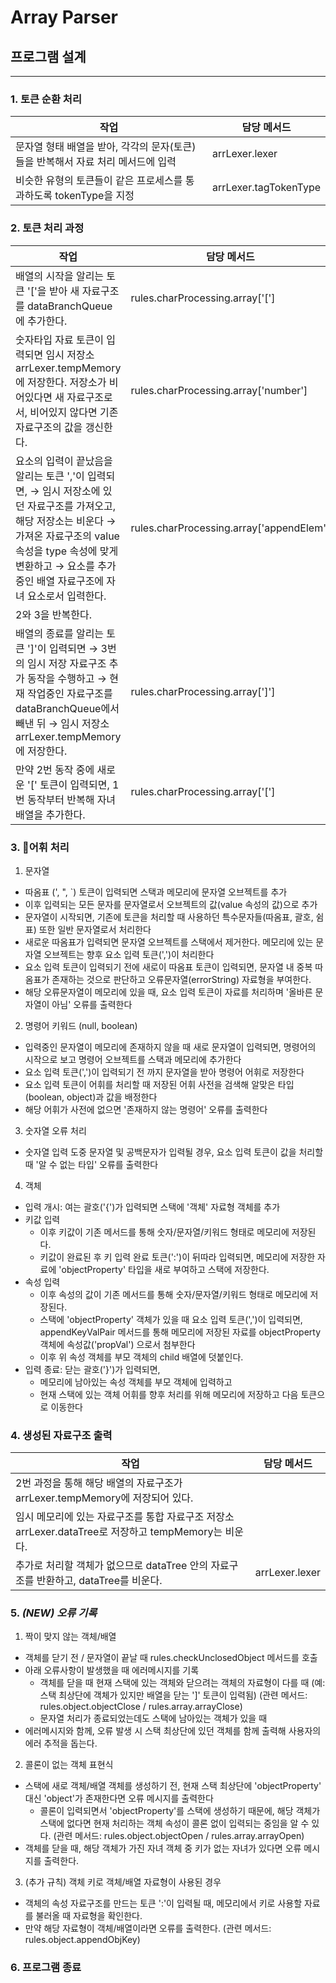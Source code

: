 # Array Parser

## 프로그램 설계
---

### 1. 토큰 순환 처리

작업 | 담당 메서드
---|---
문자열 형태 배열을 받아, 각각의 문자(토큰)들을 반복해서 자료 처리 메서드에 입력 | arrLexer.lexer
비슷한 유형의 토큰들이 같은 프로세스를 통과하도록 tokenType을 지정 | arrLexer.tagTokenType

### 2. 토큰 처리 과정

작업 | 담당 메서드
---|---
배열의 시작을 알리는 토큰 '['을 받아 새 자료구조를 dataBranchQueue에 추가한다. | rules.charProcessing.array['[']
숫자타입 자료 토큰이 입력되면 임시 저장소 arrLexer.tempMemory에 저장한다. 저장소가 비어있다면 새 자료구조로서, 비어있지 않다면 기존 자료구조의 값을 갱신한다. | rules.charProcessing.array['number']
요소의 입력이 끝났음을 알리는 토큰 ','이 입력되면, → 임시 저장소에 있던 자료구조를 가져오고, 해당 저장소는 비운다 → 가져온 자료구조의 value 속성을 type 속성에 맞게 변환하고 → 요소를 추가중인 배열 자료구조에 자녀 요소로서 입력한다. | rules.charProcessing.array['appendElem']
2와 3을 반복한다. | 
배열의 종료를 알리는 토큰 ']'이 입력되면 → 3번의 임시 저장 자료구조 추가 동작을 수행하고 → 현재 작업중인 자료구조를 dataBranchQueue에서 빼낸 뒤 → 임시 저장소 arrLexer.tempMemory에 저장한다. | rules.charProcessing.array[']']
만약 2번 동작 중에 새로운 '[' 토큰이 입력되면, 1번 동작부터 반복해 자녀 배열을 추가한다. | rules.charProcessing.array['[']

### 3. 어휘 처리

1. 문자열
  * 따옴표 (', ", `) 토큰이 입력되면 스택과 메모리에 문자열 오브젝트를 추가
  * 이후 입력되는 모든 문자를 문자열로서 오브젝트의 값(value 속성의 값)으로 추가
  * 문자열이 시작되면, 기존에 토큰을 처리할 때 사용하던 특수문자들(따옴표, 괄호, 쉼표) 또한 일반 문자열로서 처리한다
  * 새로운 따옴표가 입력되면 문자열 오브젝트를 스택에서 제거한다. 메모리에 있는 문자열 오브젝트는 향후 요소 입력 토큰(',')이 처리한다
  * 요소 입력 토큰이 입력되기 전에 새로이 따옴표 토큰이 입력되면, 문자열 내 중복 따옴표가 존재하는 것으로 판단하고 오류문자열(errorString) 자료형을 부여한다.
  * 해당 오류문자열이 메모리에 있을 때, 요소 입력 토큰이 자료를 처리하며 '올바른 문자열이 아님' 오류를 출력한다

2. 명령어 키워드 (null, boolean)
  * 입력중인 문자열이 메모리에 존재하지 않을 때 새로 문자열이 입력되면, 명령어의 시작으로 보고 명령어 오브젝트를 스택과 메모리에 추가한다
  * 요소 입력 토큰(',')이 입력되기 전 까지 문자열을 받아 명령어 어휘로 저장한다
  * 요소 입력 토큰이 어휘를 처리할 때 저장된 어휘 사전을 검색해 알맞은 타입(boolean, object)과 값을 배정한다
  * 해당 어휘가 사전에 없으면 '존재하지 않는 명령어' 오류를 출력한다

3. 숫자열 오류 처리
  * 숫자열 입력 도중 문자열 및 공백문자가 입력될 경우, 요소 입력 토큰이 값을 처리할 때 '알 수 없는 타입' 오류를 출력한다

4. 객체
  * 입력 개시: 여는 괄호('{')가 입력되면 스택에 '객체' 자료형 객체를 추가
  * 키값 입력
    - 이후 키값이 기존 메서드를 통해 숫자/문자열/키워드 형태로 메모리에 저장된다.
    - 키값이 완료된 후 키 입력 완료 토큰(':')이 뒤따라 입력되면, 메모리에 저장한 자료에 'objectProperty' 타입을 새로 부여하고 스택에 저장한다.
  * 속성 입력
    - 이후 속성의 값이 기존 메서드를 통해 숫자/문자열/키워드 형태로 메모리에 저장된다.
    - 스택에 'objectProperty' 객체가 있을 때 요소 입력 토큰(',')이 입력되면, appendKeyValPair 메서드를 통해 메모리에 저장된 자료를 objectProperty 객체에 속성값('propVal') 으로서 첨부한다
    - 이후 위 속성 객체를 부모 객체의 child 배열에 덧붙인다.
  * 입력 종료: 닫는 괄호('}')가 입력되면,
    - 메모리에 남아있는 속성 객체를 부모 객체에 입력하고
    - 현재 스택에 있는 객체 어휘를 향후 처리를 위해 메모리에 저장하고 다음 토큰으로 이동한다

### 4. 생성된 자료구조 출력

작업 | 담당 메서드
---|---
2번 과정을 통해 해당 배열의 자료구조가 arrLexer.tempMemory에 저장되어 있다. | 
임시 메모리에 있는 자료구조를 통합 자료구조 저장소 arrLexer.dataTree로 저장하고 tempMemory는 비운다.| 
추가로 처리할 객체가 없으므로 dataTree 안의 자료구조를 반환하고, dataTree를 비운다.| arrLexer.lexer


### 5. ***(NEW) 오류 기록***

1. 짝이 맞지 않는 객체/배열
  * 객체를 닫기 전 / 문자열이 끝날 때 rules.checkUnclosedObject 메서드를 호출
  * 아래 오류사항이 발생했을 때 에러메시지를 기록
    - 객체를 닫을 때 현재 스택에 있는 객체와 닫으려는 객체의 자료형이 다를 때
    (예: 스택 최상단에 객체가 있지만 배열을 닫는 ']' 토큰이 입력됨)
    (관련 메서드: rules.object.objectClose / rules.array.arrayClose)
    - 문자열 처리가 종료되었는데도 스택에 남아있는 객체가 있을 때
  * 에러메시지와 함께, 오류 발생 시 스택 최상단에 있던 객체를 함께 출력해 사용자의 에러 추적을 돕는다.
2. 콜론이 없는 객체 표현식
  * 스택에 새로 객체/배열 객체를 생성하기 전, 현재 스택 최상단에 'objectProperty' 대신 'object'가 존재한다면 오류 메시지를 출력한다
    - 콜론이 입력되면서 'objectProperty'를 스택에 생성하기 때문에, 해당 객체가 스택에 없다면 현재 처리하는 객체 속성이 콜론 없이 입력되는 중임을 알 수 있다. 
    (관련 메서드: rules.object.objectOpen / rules.array.arrayOpen)
  * 객체를 닫을 때, 해당 객체가 가진 자녀 객체 중 키가 없는 자녀가 있다면 오류 메시지를 출력한다.
3. (추가 규칙) 객체 키로 객체/배열 자료형이 사용된 경우
  * 객체의 속성 자료구조를 만드는 토큰 ':'이 입력될 때, 메모리에서 키로 사용할 자료를 불러올 때 자료형을 확인한다. 
  * 만약 해당 자료형이 객체/배열이라면 오류를 출력한다.
  (관련 메서드: rules.object.appendObjKey)


### 6. 프로그램 종료